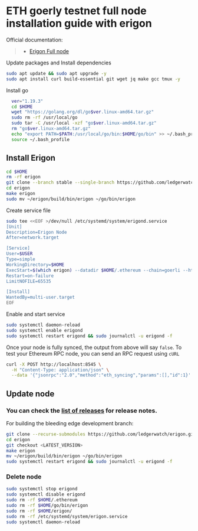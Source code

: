 # ETH goerly testnet full node installation guide with erigon

Official documentation:
>- [Erigon Full node](https://github.com/ledgerwatch/erigon)

Update packages and Install dependencies

~~~bash
sudo apt update && sudo apt upgrade -y
sudo apt install curl build-essential git wget jq make gcc tmux -y
~~~

Install go

~~~bash
  ver="1.19.3"
  cd $HOME
  wget "https://golang.org/dl/go$ver.linux-amd64.tar.gz"
  sudo rm -rf /usr/local/go
  sudo tar -C /usr/local -xzf "go$ver.linux-amd64.tar.gz"
  rm "go$ver.linux-amd64.tar.gz"
  echo "export PATH=$PATH:/usr/local/go/bin:$HOME/go/bin" >> ~/.bash_profile
  source ~/.bash_profile
~~~

## Install Erigon

~~~bash
cd $HOME
rm -rf erigon
git clone --branch stable --single-branch https://github.com/ledgerwatch/erigon.git
cd erigon
make erigon
sudo mv ~/erigon/build/bin/erigon ~/go/bin/erigon
~~~

Create service file

~~~bash
sudo tee <<EOF >/dev/null /etc/systemd/system/erigond.service
[Unit]
Description=Erigon Node
After=network.target

[Service]
User=$USER
Type=simple
WorkingDirectory=$HOME
ExecStart=$(which erigon) --datadir $HOME/.ethereum --chain=goerli --http.vhosts '*' --http.port 8546 --http.addr 0.0.0.0 --http.corsdomain '*' --http.api 'eth,erigon,net,web3,trace,txpool' --ws --private.api.addr=localhost:9091 --metrics --metrics.port 6060 --metrics.addr 0.0.0.0 --authrpc.port=8552 --torrent.port=42068
Restart=on-failure
LimitNOFILE=65535

[Install]
WantedBy=multi-user.target
EOF
~~~

Enable and start service

~~~bash
sudo systemctl daemon-reload
sudo systemctl enable erigond
sudo systemctl restart erigond && sudo journalctl -u erigond -f
~~~

Once your node is fully synced, the output from above will say `false`. To test your Ethereum RPC node, you can send an RPC request using `cURL`

~~~bash
curl -X POST http://localhost:8545 \
  -H "Content-Type: application/json" \
  --data '{"jsonrpc":"2.0","method":"eth_syncing","params":[],"id":1}'
~~~

## Update node
### You can check the [list of releases](https://github.com/ledgerwatch/erigon/releases) for release notes.
For building the bleeding edge development branch:

~~~bash
git clone --recurse-submodules https://github.com/ledgerwatch/erigon.git
cd erigon
git checkout <LATEST_VERSION>
make erigon
mv ~/erigon/build/bin/erigon ~/go/bin/erigon
sudo systemctl restart erigond && sudo journalctl -u erigond -f
~~~

### Delete node 

~~~bash
sudo systemctl stop erigond
sudo systemctl disable erigond
sudo rm -rf $HOME/.ethereum
sudo rm -rf $HOME/go/bin/erigon
sudo rm -rf $HOME/erigon/
sudo rm -rf /etc/systemd/system/erigon.service
sudo systemctl daemon-reload
~~~
